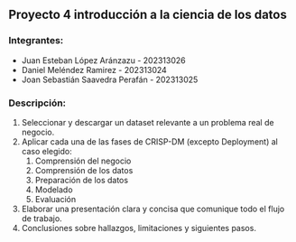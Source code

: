 ## Proyecto 4 introducción a la ciencia de los datos

### Integrantes:

- Juan Esteban López Aránzazu - 202313026
- Daniel Meléndez Ramirez - 202313024
- Joan Sebastián Saavedra Perafán - 202313025

### Descripción:

1. Seleccionar y descargar un dataset relevante a un problema real de negocio.
2. Aplicar cada una de las fases de CRISP-DM (excepto Deployment) al caso elegido:
   1. Comprensión del negocio  
   2. Comprensión de los datos  
   3. Preparación de los datos  
   4. Modelado  
   5. Evaluación
3. Elaborar una presentación clara y concisa que comunique todo el flujo de trabajo.
4. Conclusiones sobre hallazgos, limitaciones y siguientes pasos.